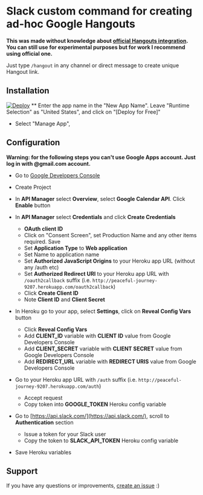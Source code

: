 # Slack custom command for creating ad-hoc Google Hangouts

**This was made without knowledge about [official Hangouts integration](https://issuestand.slack.com/services/2562199464).
You can still use for experimental purposes but for work I recommend using official one.**

Just type `/hangout` in any channel or direct message to create unique Hangout link.

## Installation

[![Deploy](https://www.herokucdn.com/deploy/button.png)](https://heroku.com/deploy?template=https://github.com/suda/slack-hangout)
** Enter the app name in the "New App Name".  Leave "Runtime Selection" as "United States", and click on "[Deploy for Free]"
* Select "Manage App", 
## Configuration

**Warning: for the following steps you can't use Google Apps account.
Just log in with @gmail.com account.**

* Go to [Google Developers Console](https://console.developers.google.com)
* Create Project
* In **API Manager** select **Overview**, select **Google Calendar API**.  Click **Enable** button
* In **API Manager** select **Credentials** and click **Create Credentials**
  * **OAuth client ID**
  * Click on "Consent Screen", set Production Name and any other items required.  Save
  * Set **Application Type** to **Web application**
  * Set Name to application name
  * Set **Authorized JavaScript Origins** to your Heroku app URL (without any /auth etc)
  * Set **Authorized Redirect URI** to your Heroku app URL with `/oauth2callback` suffix (i.e. `http://peaceful-journey-9207.herokuapp.com/oauth2callback`)
  * Click **Create Client ID**
  * Note **Client ID** and **Client Secret**
  
* In Heroku go to your app, select **Settings**, click on **Reveal Config Vars** button
  * Click **Reveal Config Vars**
  * Add **CLIENT_ID** variable with **CLIENT ID** value from Google Developers Console
  * Add **CLIENT_SECRET** variable with **CLIENT SECRET** value from Google Developers Console
  * Add **REDIRECT_URL** variable with **REDIRECT URIS** value from Google Developers Console
* Go to your Heroku app URL with `/auth` suffix (i.e. `http://peaceful-journey-9207.herokuapp.com/auth`)
  * Accept request
  * Copy token into **GOOGLE_TOKEN** Heroku config variable
* Go to [https://api.slack.com/](https://api.slack.com/), scroll to **Authentication** section
  * Issue a token for your Slack user
  * Copy the token to **SLACK_API_TOKEN** Heroku config variable
* Save Heroku variables

## Support

If you have any questions or improvements, [create an issue](https://github.com/suda/slack-hangout/issues/new) :)
